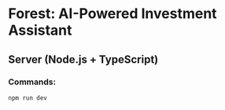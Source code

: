 # Forest: AI-Powered Investment Assistant

## Server (Node.js + TypeScript)

### Commands:

```sh
npm run dev
